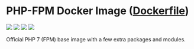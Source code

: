 # PHP-FPM Docker Image ([Dockerfile](https://github.com/vladgh/docker_base_images/tree/master/fpm))
[![](https://images.microbadger.com/badges/image/vladgh/fpm.svg)](https://microbadger.com/images/vladgh/fpm "Get your own image badge on microbadger.com")
[![](https://images.microbadger.com/badges/version/vladgh/fpm.svg)](https://microbadger.com/images/vladgh/fpm "Get your own version badge on microbadger.com")
[![](https://images.microbadger.com/badges/commit/vladgh/fpm.svg)](https://microbadger.com/images/vladgh/fpm "Get your own commit badge on microbadger.com")
[![](https://images.microbadger.com/badges/license/vladgh/fpm.svg)](https://microbadger.com/images/vladgh/fpm "Get your own license badge on microbadger.com")

Official PHP 7 (FPM) base image with a few extra packages and modules.
